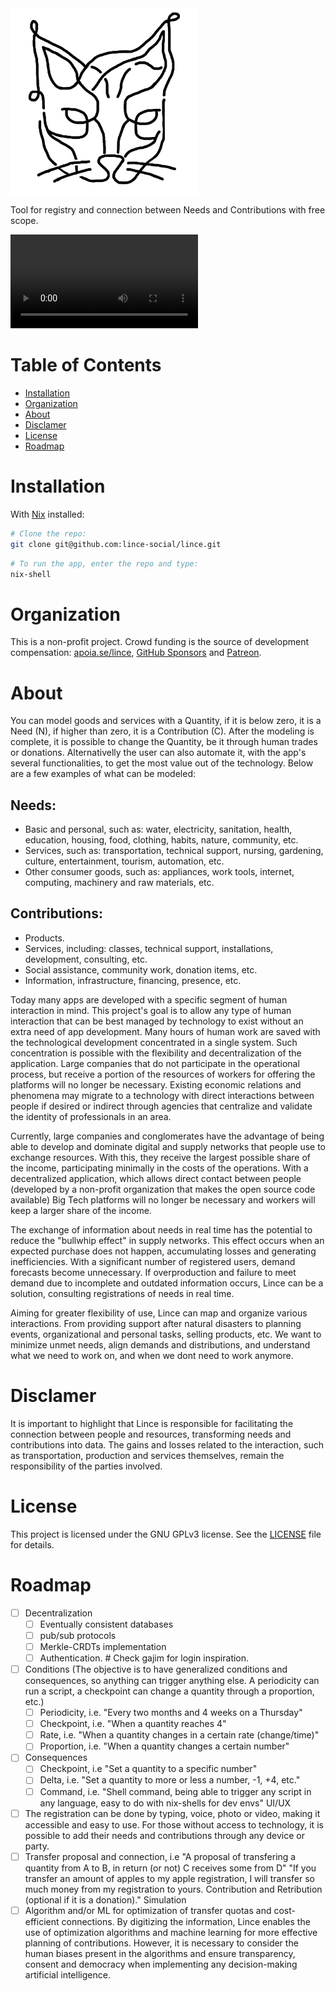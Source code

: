 <img align="center" width=300px src="./media/logo/preto_no_branco.png">

Tool for registry and connection between Needs and Contributions with free scope.

<!-- # Showcase -->
<video controls src="media/showcase/current_version.mp4"></video>

# Table of Contents
<!-- - [Showcase](#showcase) -->
- [Installation](#installation)
- [Organization](#organization)
- [About](#about)
- [Disclamer](#disclamer)
- [License](#license)
- [Roadmap](#roadmap)

# Installation
With <a href="https://nixos.org/download/">Nix</a> installed:
```bash
# Clone the repo:
git clone git@github.com:lince-social/lince.git
```
```bash
# To run the app, enter the repo and type:
nix-shell
```
# Organization
This is a non-profit project. Crowd funding is the source of development compensation: [apoia.se/lince](https://www.apoia.se/lince), [GitHub Sponsors](https://github.com/sponsors/lince-social) and [Patreon](https://www.patreon.com/lince_social).

# About
You can model goods and services with a Quantity, if it is below zero, it is a Need (N), if higher than zero, it is a Contribution (C). After the modeling is complete, it is possible to change the Quantity, be it through human trades or donations. Alternativelly the user can also automate it, with the app's several functionalities, to get the most value out of the technology. Below are a few examples of what can be modeled:

## Needs:
- Basic and personal, such as: water, electricity, sanitation, health, education, housing, food, clothing, habits, nature, community, etc.
- Services, such as: transportation, technical support, nursing, gardening, culture, entertainment, tourism, automation, etc.
- Other consumer goods, such as: appliances, work tools, internet, computing, machinery and raw materials, etc.

## Contributions:
- Products.
- Services, including: classes, technical support, installations, development, consulting, etc.
- Social assistance, community work, donation items, etc.
- Information, infrastructure, financing, presence, etc.

Today many apps are developed with a specific segment of human interaction in mind. This project's goal is to allow any type of human interaction that can be best managed by technology to exist without an extra need of app development. Many hours of human work are saved with the technological development concentrated in a single system. Such concentration is possible with the flexibility and decentralization of the application. Large companies that do not participate in the operational process, but receive a portion of the resources of workers for offering the platforms will no longer be necessary. Existing economic relations and phenomena may migrate to a technology with direct interactions between people if desired or indirect through agencies that centralize and validate the identity of professionals in an area.

Currently, large companies and conglomerates have the advantage of being able to develop and dominate digital and supply networks that people use to exchange resources. With this, they receive the largest possible share of the income, participating minimally in the costs of the operations. With a decentralized application, which allows direct contact between people (developed by a non-profit organization that makes the open source code available) Big Tech platforms will no longer be necessary and workers will keep a larger share of the income.

The exchange of information about needs in real time has the potential to reduce the "bullwhip effect" in supply networks. This effect occurs when an expected purchase does not happen, accumulating losses and generating inefficiencies. With a significant number of registered users, demand forecasts become unnecessary. If overproduction and failure to meet demand due to incomplete and outdated information occurs, Lince can be a solution, consulting registrations of needs in real time.

Aiming for greater flexibility of use, Lince can map and organize various interactions. From providing support after natural disasters to planning events, organizational and personal tasks, selling products, etc. We want to minimize unmet needs, align demands and distributions, and understand what we need to work on, and when we dont need to work anymore.

# Disclamer
It is important to highlight that Lince is responsible for facilitating the connection between people and resources, transforming needs and contributions into data. The gains and losses related to the interaction, such as transportation, production and services themselves, remain the responsibility of the parties involved.

# License
This project is licensed under the GNU GPLv3 license. See the [LICENSE](LICENSE) file for details.

# Roadmap
- [ ] Decentralization
    - [ ] Eventually consistent databases
    - [ ] pub/sub protocols
    - [ ] Merkle-CRDTs implementation
    - [ ] Authentication. # Check gajim for login inspiration.
- [ ] Conditions (The objective is to have generalized conditions and consequences, so anything can trigger anything else. A periodicity can run a script, a checkpoint can change a quantity through a proportion, etc.)
    - [ ] Periodicity, i.e. "Every two months and 4 weeks on a Thursday"
    - [ ] Checkpoint, i.e. "When a quantity reaches 4"
    - [ ] Rate, i.e. "When a quantity changes in a certain rate (change/time)"
    - [ ] Proportion, i.e. "When a quantity changes a certain number"
- [ ] Consequences
    - [ ] Checkpoint, i.e "Set a quantity to a specific number"
    - [ ] Delta, i.e. "Set a quantity to more or less a number, -1, +4, etc."
    - [ ] Command, i.e. "Shell command, being able to trigger any script in any language, easy to do with nix-shells for dev envs"
UI/UX
- [ ] The registration can be done by typing, voice, photo or video, making it accessible and easy to use. For those without access to technology, it is possible to add their needs and contributions through any device or party.
- [ ] Transfer proposal and connection, i.e "A proposal of transfering a quantity from A to B, in return (or not) C receives some from D" "If you transfer an amount of apples to my apple registration, I will transfer so much money from my registration to yours. Contribution and Retribution (optional if it is a donation)."
Simulation
- [ ] Algorithm and/or ML for optimization of transfer quotas and cost-efficient connections. By digitizing the information, Lince enables the use of optimization algorithms and machine learning for more effective planning of contributions. However, it is necessary to consider the human biases present in the algorithms and ensure transparency, consent and democracy when implementing any decision-making artificial intelligence.
